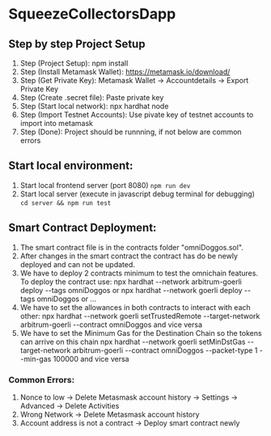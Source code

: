# SqueezeCollectorsDapp

## Step by step Project Setup

1. Step (Project Setup): npm install
2. Step (Install Metamask Wallet): https://metamask.io/download/
3. Step (Get Private Key): Metamask Wallet -> Accountdetails -> Export Private Key
4. Step (Create .secret file): Paste private key
5. Step (Start local network): npx hardhat node
6. Step (Import Testnet Accounts): Use pivate key of testnet accounts to import into metamask
7. Step (Done): Project should be runnning, if not below are common errors

## Start local environment:

1. Start local frontend server (port 8080)
   `npm run dev`
2. Start local server (execute in javascript debug terminal for debugging)
   `cd server && npm run test`

## Smart Contract Deployment:

1. The smart contract file is in the contracts folder "omniDoggos.sol".
2. After changes in the smart contract the contract has do be newly deployed and can not be updated.
3. We have to deploy 2 contracts minimum to test the omnichain features. To deploy the contract use:
   npx hardhat --network arbitrum-goerli deploy --tags omniDoggos or  npx hardhat --network goerli deploy --tags omniDoggos or ...
4. We have to set the allowances in both contracts to interact with each other:
   npx hardhat --network goerli setTrustedRemote --target-network arbitrum-goerli --contract omniDoggos
   and vice versa
5. We have to set the Minimum Gas for the Destination Chain so the tokens can arrive on this chain
   npx hardhat --network goerli setMinDstGas --target-network arbitrum-goerli --contract omniDoggos --packet-type 1 --min-gas 100000
   and vice versa

### Common Errors:

1. Nonce to low -> Delete Metasmask account history -> Settings -> Advanced -> Delete Activities
2. Wrong Network -> Delete Metasmask account history
3. Account address is not a contract -> Deploy smart contract newly
